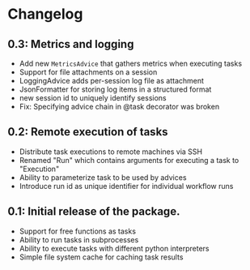 # Changelog

## 0.3: Metrics and logging

  - Add new `MetricsAdvice` that gathers metrics when executing tasks
  - Support for file attachments on a session
  - LoggingAdvice adds per-session log file as attachment
  - JsonFormatter for storing log items in a structured format
  - new session id to uniquely identify sessions
  - Fix: Specifying advice chain in @task decorator was broken

## 0.2: Remote execution of tasks

  - Distribute task executions to remote machines via SSH
  - Renamed "Run" which contains arguments for executing a task
    to "Execution"
  - Ability to parameterize task to be used by advices
  - Introduce run id as unique identifier for individual workflow runs

## 0.1: Initial release of the package.

  - Support for free functions as tasks
  - Ability to run tasks in subprocesses
  - Ability to execute tasks with different python interpreters
  - Simple file system cache for caching task results
